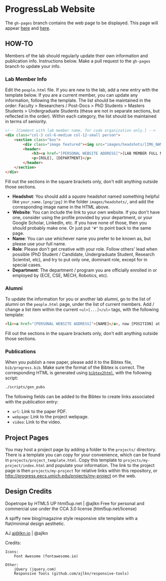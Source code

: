 # ProgressLab Website

The `gh-pages` branch contains the web page to be displayed. This page will appear [here](https://progresslab.github.io/progress-web/) and [here](http://progress.eecs.umich.edu/).

## HOW-TO

Members of the lab should regularly update their own information and publication info. Instructions below. Make a pull request to the `gh-pages` branch to update your info.

### Lab Member Info

Edit the `people.html` file. If you are new to the lab, add a new entry with the template below. If you are a current member, you can update any information, following the template. The list should be maintained in the order: Faculty > Researchers / Post-Docs > PhD Students > Masters Students > Undergraduate Students (these are not in separate sections, but reflected in the order). Within each category, the list should be maintained in terms of seniority.

```html
<!-- [Comment with lab member name, for code organization only.] -->
<div class="col-3 col-6-medium col-12-small person">
    <section class="box">
        <div class="image featured"><img src="images/headshots/[IMG_NAME]" alt="images/headshots/fetch.jpg" /></div>
        <header>
            <h3><a href="[PERSONAL WEBSITE ADDRESS]">[LAB MEMBER FULL NAME]</a></h3>
            <p>[ROLE], [DEPARTMENT]</p>
        </header>
    </section>
</div>
```

Fill out the sections in the square brackets only, don't edit anything outside those sections.

  * **Headshot**: You should add a *square* headshot named something helpful like `your_name.[png/jpg]` in the folder `images/headshots/`, and add the corresponding image name in the HTML above.
  * **Website**: You can include the link to your own website. If you don't have one, consider using the profile provided by your department, or your Google Scholar, LinkedIn, etc. If you have none of those, then you should probably make one. Or just put `"#"` to point back to the same page.
  * **Name**: You can use whichever name you prefer to be known as, but please use your full name.
  * **Role**: Please don't get creative with your role. Follow others' lead when possible (PhD Student / Candidate, Undergraduate Student, Research Scientist, etc), and try to put only one, dominant role, except for in special cases.
  * **Department**: The department / program you are officially enrolled in or employed by (ECE, CSE, MECH, Robotics, etc).

### Alumni

To update the information for you or another lab alumni, go to the list of alumni on the `people.html` page, under the list of current members. Add / change a list item within the current `<ul>[...]</ul>` tags, with the following template:
```html
<li><a href="[PERSONAL WEBSITE ADDRESS]">[NAME]</a>, now [POSITION] at [EMPLOYER].</li>
```
Fill out the sections in the square brackets only, don't edit anything outside those sections.

### Publications

When you publish a new paper, please add it to the Bibtex file, `bib/progress.bib`. Make sure the format of the Bibtex is correct. The corresponding HTML is generated using [`bibtex2html`](https://www.lri.fr/~filliatr/bibtex2html/), with the following script:

```bash
./scripts/gen_pubs
```

The following fields can be added to the Bibtex to create links associated with the publication entry:

* `url`: Link to the paper PDF.
* `webpage`: Link to the project webpage.
* `video`: Link to the video.

## Project Pages

You may host a project page by adding a folder to the `projects/` directory. There is a template you can copy for your convenience, which can be found in `projects/project_template.html`. Copy this template to `projects/my-project/index.html` and populate your information. The link to the project page is then `projects/my-project` for relative links within this repository, or http://progress.eecs.umich.edu/projects/my-project on the web.

## Design Credits

Dopetrope by HTML5 UP
html5up.net | @ajlkn
Free for personal and commercial use under the CCA 3.0 license (html5up.net/license)

A spiffy new blog/magazine style responsive site template with a flat/minimal
design aesthetic.

AJ
aj@lkn.io | @ajlkn

Credits:

    Icons:
        Font Awesome (fontawesome.io)

    Other:
        jQuery (jquery.com)
        Responsive Tools (github.com/ajlkn/responsive-tools)
